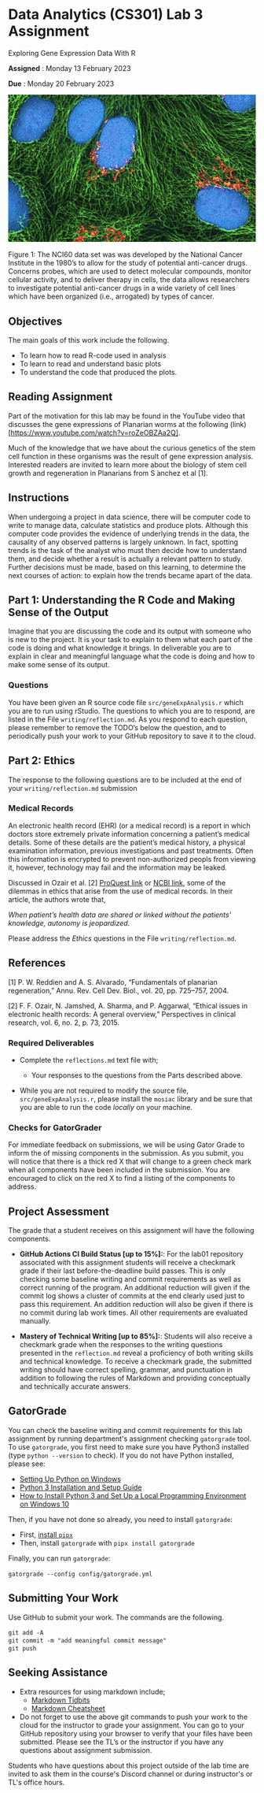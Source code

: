 # Data Analytics (CS301) Lab 3 Assignment

Exploring Gene Expression Data With R

**Assigned** : Monday 13 February 2023

**Due** : Monday 20 February 2023

![logo](graphics/probes.png)

Figure 1: The NCI60 data set was was developed by the National Cancer Institute in the 1980’s to allow for the study of potential anti-cancer drugs. Concerns probes, which are used to detect molecular compounds, monitor cellular activity, and to deliver therapy in cells, the data allows researchers to investigate potential anti-cancer drugs in a wide variety of cell lines which have been organized (i.e., arrogated) by types of cancer.

## Objectives

The main goals of this work include the following.
* To learn how to read R-code used in analysis
* To learn to read and understand basic plots
* To understand the code that produced the plots.

## Reading Assignment

Part of the motivation for this lab may be found in the YouTube video that discusses the gene expressions of Planarian worms at the following (link)[https://www.youtube.com/watch?v=roZeOBZAa2Q].

Much of the knowledge that we have about the curious genetics of the stem cell function in these organisms was the result of gene expression analysis. Interested readers are invited to learn more about the biology of stem cell growth and regeneration in Planarians from S ́anchez et al [1].

##  Instructions

When undergoing a project in data science, there will be computer code to write to manage data, calculate statistics and produce plots. Although this computer code provides the evidence of underlying trends in the data, the causality of any observed patterns is largely unknown. In fact, spotting trends is the task of the analyst who must then decide how to understand them, and decide whether a result is actually a relevant pattern to study. Further decisions must be made, based on this learning, to determine the next courses of action: to explain how the trends became apart of the data.

## Part 1: Understanding the R Code and Making Sense of the Output

Imagine that you are discussing the code and its output with someone who is new to the project. It is your task to explain to them what each part of the code is doing and what knowledge it brings. In deliverable you are to explain in clear and meaningful language what the code is doing and how to make some sense of its output.

### Questions

You have been given an R source code file `src/geneExpAnalysis.r` which you are to run using rStudio. The questions to which you are to respond, are listed in the File `writing/reflection.md`. As you respond to each question, please remember to remove the TODO’s below the question, and to periodically push your work to your GitHub repository to save it to the cloud.

## Part 2: Ethics

The response to the following questions are to be included at the end of your `writing/reflection.md` submission

### Medical Records

An electronic health record (EHR) (or a medical record) is a report in which doctors store extremely private information concerning a patient’s medical details. Some of these details are the patient’s medical history, a physical examination information, previous investigations and past treatments. Often this information is encrypted to prevent non-authorized peopls from viewing it, however, technology may fail and the information may be leaked.

Discussed in Ozair et al. [2] [ProQuest link](https://www.proquest.com/docview/1732631661?pq-origsite=gscholar&fromopenview=true) or [NCBI link](https://www.ncbi.nlm.nih.gov/pmc/articles/PMC4394583/), some of the dilemmas in ethics that arise from the use of medical records. In their article, the authors wrote that,

_When patient’s health data are shared or linked without the patients’ knowledge, autonomy is jeopardized._

Please address the _Ethics_ questions in the File `writing/reflection.md`.

## References

[1] P. W. Reddien and A. S. Alvarado, “Fundamentals of planarian regeneration,” Annu. Rev. Cell Dev. Biol., vol. 20, pp. 725–757, 2004.

[2] F. F. Ozair, N. Jamshed, A. Sharma, and P. Aggarwal, “Ethical issues in electronic health records: A general overview,” Perspectives in clinical research, vol. 6, no. 2, p. 73, 2015.

### Required Deliverables

* Complete the `reflections.md` text file with;
  + Your responses to the questions from the Parts described above.

* While you are not required to modify the source file, `src/geneExpAnalysis.r`, please install the `mosiac` library and be sure that you are able to run the code _locally_ on your machine.

### Checks for GatorGrader

For immediate feedback on submissions, we will be using Gator Grade to inform the of missing components in the submission. As you submit, you will notice that there is a thick red X that will change to a green check mark when all components have been included in the submission. You are encouraged to click on the red X to find a listing of the components to address.

## Project Assessment

The grade that a student receives on this assignment will have the following components.

- **GitHub Actions CI Build Status [up to 15%]:**: For the lab01 repository associated with this assignment students will receive a checkmark grade if their last before-the-deadline build passes. This is only checking some baseline writing and commit requirements as well as correct running of the program. An additional reduction will given if the commit log shows a cluster of commits at the end clearly used just to pass this requirement. An addition reduction will also be given if there is no commit during lab work times. All other requirements are evaluated manually.

- **Mastery of Technical Writing [up to 85%]:**: Students will also receive a checkmark grade when the responses to the writing questions presented in the `reflection.md` reveal a proficiency of both writing skills and technical knowledge. To receive a checkmark grade, the submitted writing should have correct spelling, grammar, and punctuation in addition to following the rules of Markdown and providing conceptually and technically accurate answers.

## GatorGrade

You can check the baseline writing and commit requirements for this lab assignment by running department's assignment checking `gatorgrade` tool. To use `gatorgrade`, you first need to make sure you have Python3 installed (type `python --version` to check). If you do not have Python installed, please see:

- [Setting Up Python on Windows](https://realpython.com/lessons/python-windows-setup/)
- [Python 3 Installation and Setup Guide](https://realpython.com/installing-python/)
- [How to Install Python 3 and Set Up a Local Programming Environment on Windows 10](https://www.digitalocean.com/community/tutorials/how-to-install-python-3-and-set-up-a-local-programming-environment-on-windows-10)

Then, if you have not done so already, you need to install `gatorgrade`:

- First, [install `pipx`](https://pypa.github.io/pipx/installation/)
- Then, install `gatorgrade` with `pipx install gatorgrade`

Finally, you can run `gatorgrade`:

`gatorgrade --config config/gatorgrade.yml`

## Submitting Your Work

Use GitHub to submit your work. The commands are the following.

```
git add -A
git commit -m "add meaningful commit message"
git push
```

## Seeking Assistance

* Extra resources for using markdown include;
  + [Markdown Tidbits](https://www.youtube.com/watch?v=cdJEUAy5IyA)
  + [Markdown Cheatsheet](https://github.com/adam-p/markdown-here/wiki/Markdown-Cheatsheet)
* Do not forget to use the above git commands to push your work to the cloud for the instructor to grade your assignment. You can go to your GitHub repository using your browser to verify that your files have been submitted. Please see the TL’s or the instructor if you have any questions about assignment submission.

Students who have questions about this project outside of the lab time are invited to ask them in the course's Discord channel or during instructor's or TL's office hours.
